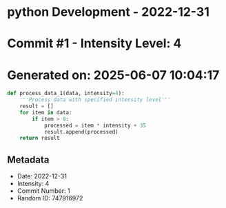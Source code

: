 ﻿# python Development - 2022-12-31
# Commit #1 - Intensity Level: 4
# Generated on: 2025-06-07 10:04:17
```python
def process_data_1(data, intensity=4):
    '''Process data with specified intensity level'''
    result = []
    for item in data:
        if item > 0:
            processed = item * intensity + 35
            result.append(processed)
    return result
```
## Metadata
- Date: 2022-12-31
- Intensity: 4
- Commit Number: 1
- Random ID: 747916972
